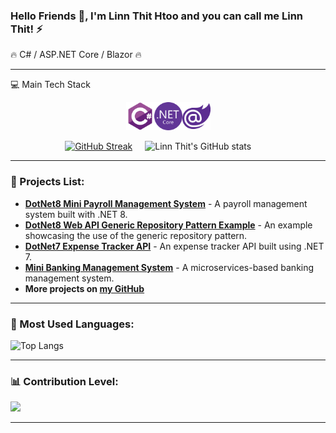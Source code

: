 ### Hello Friends 🤟, I'm Linn Thit Htoo and you can call me Linn Thit! ⚡

🔥 C# / ASP.NET Core / Blazor 🔥

<hr />

💻 Main Tech Stack

<div style="display:flex; justify-content: center;">
    <img src="https://github.com/devicons/devicon/blob/master/icons/csharp/csharp-original.svg" width="45"/>
    <img src="https://github.com/devicons/devicon/blob/master/icons/dotnetcore/dotnetcore-original.svg" width="45"/>
    <img src="https://github.com/devicons/devicon/blob/master/icons/blazor/blazor-original.svg" width="45"/>
</div>

<br />

<div style="display: flex; justify-content: center; align-items: center; max-width: 1000px; margin: 0 auto; gap: 20px;">
    <a href="https://git.io/streak-stats">
        <img src="https://streak-stats.demolab.com/?user=Linn-Thit-Htoo&theme=dark" alt="GitHub Streak" style="width: 42%;" />
    </a>
    <img src="https://github-readme-stats.vercel.app/api?username=Linn-Thit-Htoo&show_icons=true&theme=radical" style="width: 40%" alt="Linn Thit's GitHub stats" />
</div>

<hr />

### 🚀 Projects List:
- **[DotNet8 Mini Payroll Management System](https://github.com/Linn-Thit-Htoo/mini-payroll-management-system)** - A payroll management system built with .NET 8.
- **[DotNet8 Web API Generic Repository Pattern Example](https://github.com/Linn-Thit-Htoo/webapi-generic-repository-pattern-example)** - An example showcasing the use of the generic repository pattern.
- **[DotNet7 Expense Tracker API](https://github.com/Linn-Thit-Htoo/expense-tracker-api)** - An expense tracker API built using .NET 7.
- **[Mini Banking Management System](https://github.com/Linn-Thit-Htoo/banking-management-system)** - A microservices-based banking management system.
- **More projects on [my GitHub](https://github.com/Linn-Thit-Htoo?tab=repositories)**

<hr />

### 🌟 Most Used Languages:
![Top Langs](https://github-readme-stats.vercel.app/api/top-langs/?username=Linn-Thit-Htoo&layout=compact&theme=radical)

<hr />

### 📊 Contribution Level:
<a href="https://github.com/Linn-Thit-Htoo">
    <img src="https://github-profile-summary-cards.vercel.app/api/cards/profile-details?username=Linn-Thit-Htoo&theme=radical" />
</a>

<hr />
